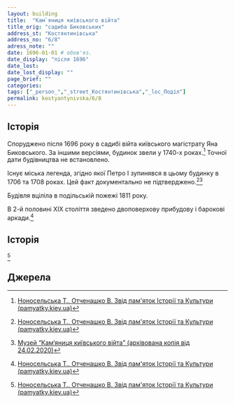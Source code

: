 ```yaml
---
layout: building
title:  "Кам`яниця київського війта" 
title_orig: "садиба Биковських"
address_st: "Костянтинівська" 
address_no: "6/8"
adress_note: ""
date: 1696-01-01 # обов'яз.
date_display: "після 1696" 
date_lost:
date_lost_display: ""
page_brief: ""
categories:
tags: ["_person_","_street_Костянтинівська","_loc_Поділ"]
permalink: kostyantynivska/6/8
---
```

## Історія

Споруджено після 1696 року в садибі війта київського магістрату Яна Биковського. За іншими версіями, будинок звели у 1740-х роках.[^1] Точної дати будівництва не встановлено.

Існує міська легенда, згідно якої Петро І зупинявся в цьому будинку в 1706 та 1708 роках. Цей факт документально не підтверджено.[^1][^2]

Будівля вціліла в подільській пожежі 1811 року.

В 2-й половині ХІХ століття зведено двоповерхову прибудову і барокові аркади.[^1]


## Історія

[^1]

## Джерела
[^1]: [Ноносельська Т., Отченашко В. Звід пам'яток Історії та Культури (pamyatky.kiev.ua)](https://pamyatky.kiev.ua/streets/kostyantinivska/zhitloviy-budinok-rubezhu-1718-st_-v-yakomu-perebuvav-vedel-a-l_-prozhivav-yanovskiy-f-g)  
[^2]: [Музей “Кам‘яниця київського війта” (архівована копія від 24.02.2020)](https://web.archive.org/web/20200224214324/http://www.knmc.org.ua/postijno-diyucha-vystavka-budynochok-petra-i-v-litopysu-kyyivskoyi-blagodijnosti/)  
